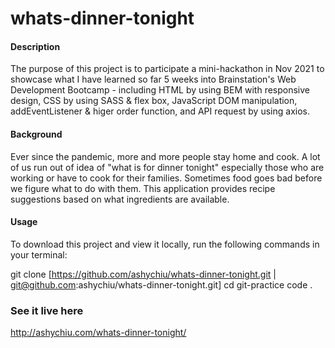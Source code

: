 # whats-dinner-tonight

#### Description

The purpose of this project is to participate a mini-hackathon in Nov 2021 to showcase what I have learned so far 5 weeks into Brainstation's Web Development Bootcamp -
including HTML by using BEM with responsive design, CSS by using SASS & flex box, JavaScript DOM manipulation, addEventListener & higer order function, and API request by using axios.

#### Background

Ever since the pandemic, more and more people stay home and cook. A lot of us run out of idea of "what is for dinner tonight" especially those who are working or have to cook for their families. Sometimes food goes bad before we figure what to do with them. This application provides recipe suggestions based on what ingredients are available.

#### Usage

To download this project and view it locally, run the following commands in your terminal:

git clone [https://github.com/ashychiu/whats-dinner-tonight.git | git@github.com:ashychiu/whats-dinner-tonight.git]
cd git-practice
code .

### See it live here
http://ashychiu.com/whats-dinner-tonight/
